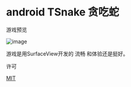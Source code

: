 # android TSnake 贪吃蛇

游戏预览

![image](http://img.blog.csdn.net/20150827160559688)

游戏是用SurfaceView开发的 流畅 和体验还是挺好。

许可

[MIT](https://mit-license.org/)
